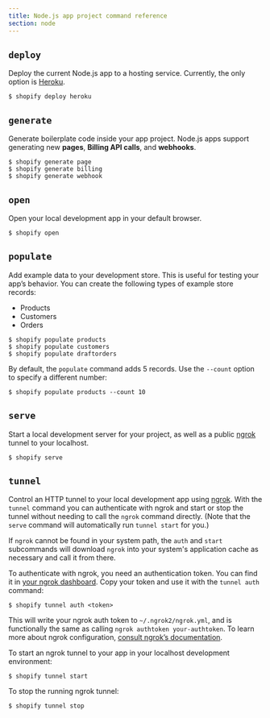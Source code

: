 ```yaml
---
title: Node.js app project command reference
section: node
---
```


## `deploy`

Deploy the current Node.js app to a hosting service. Currently, the only option is [Heroku](https://www.heroku.com).

```console
$ shopify deploy heroku
```

## `generate`

Generate boilerplate code inside your app project. Node.js apps support generating new **pages**, **Billing API calls**, and **webhooks**.

```console
$ shopify generate page
$ shopify generate billing
$ shopify generate webhook
```

## `open`

Open your local development app in your default browser.

```console
$ shopify open
```

## `populate`

Add example data to your development store. This is useful for testing your app’s behavior. You can create the following types of example store records:

- Products
- Customers
- Orders

```console
$ shopify populate products
$ shopify populate customers
$ shopify populate draftorders
```

By default, the `populate` command adds 5 records. Use the `--count` option to specify a different number:

```console
$ shopify populate products --count 10
```

## `serve`

Start a local development server for your project, as well as a public [ngrok](https://ngrok.com/) tunnel to your localhost.

```console
$ shopify serve
```

## `tunnel`

Control an HTTP tunnel to your local development app using [ngrok](https://ngrok.com). With the `tunnel` command you can authenticate with ngrok and start or stop the tunnel without needing to call the `ngrok` command directly. (Note that the `serve` command will automatically run `tunnel start` for you.)

If `ngrok` cannot be found in your system path, the `auth` and `start` subcommands will download `ngrok` into your system's application cache as necessary and call it from there.

To authenticate with ngrok, you need an authentication token. You can find it in [your ngrok dashboard](https://dashboard.ngrok.com/auth/your-authtoken). Copy your token and use it with the `tunnel auth` command:

```console
$ shopify tunnel auth <token>
```

This will write your ngrok auth token to `~/.ngrok2/ngrok.yml`, and is functionally the same as calling `ngrok authtoken your-authtoken`. To learn more about ngrok configuration, [consult ngrok’s documentation](https://ngrok.com/docs#config).

To start an ngrok tunnel to your app in your localhost development environment:

```console
$ shopify tunnel start
```

To stop the running ngrok tunnel:

```console
$ shopify tunnel stop
```